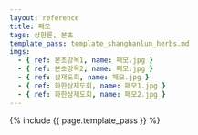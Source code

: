 ```yaml
---
layout: reference
title: 패모
tags: 상한론, 본초
template_pass: template_shanghanlun_herbs.md
imgs:
  - { ref: 본초강목1, name: 패모.jpg }
  - { ref: 본초강목2, name: 패모.jpg }
  - { ref: 삼재도회, name: 패모.jpg }
  - { ref: 화한삼재도회, name: 패모1.jpg }
  - { ref: 화한삼재도회, name: 패모2.jpg }
---
```


{% include {{ page.template_pass }} %}
